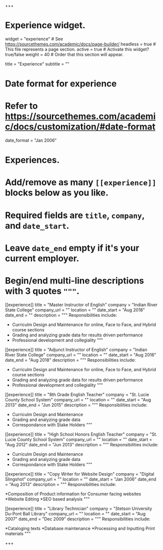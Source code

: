 +++
# Experience widget.
widget = "experience"  # See https://sourcethemes.com/academic/docs/page-builder/
headless = true  # This file represents a page section.
active = true  # Activate this widget? true/false
weight = 40  # Order that this section will appear.

title = "Experience"
subtitle = ""

# Date format for experience
#   Refer to https://sourcethemes.com/academic/docs/customization/#date-format
date_format = "Jan 2006"

# Experiences.
#   Add/remove as many `[[experience]]` blocks below as you like.
#   Required fields are `title`, `company`, and `date_start`.
#   Leave `date_end` empty if it's your current employer.
#   Begin/end multi-line descriptions with 3 quotes `"""`.
[[experience]]
  title = "Master Instructor of English"
  company = "Indian River State College"
  company_url = ""
  location = ""
  date_start = "Aug 2018"
  date_end = ""
  description = """
  Responsibilities include:
  
  * Curriculm Design and Maintenance for online, Face to Face, and Hybrid course sections
  * Grading and analyzing grade data for results driven performance
  * Professional development and collegiality 
  """

[[experience]]
  title = "Adjunct Instructor of English"
  company = "Indian River State College"
  company_url = ""
  location = ""
  date_start = "Aug 2016"
  date_end = "Aug 2018"
  description = """
  Responsibilities include:

  * Curriculm Design and Maintenance for online, Face to Face, and Hybrid course sections
  * Grading and analyzing grade data for results driven performance
  * Professional development and collegiality 
  """

[[experience]]
  title = "8th Grade English Teacher"
  company = "St. Lucie County School System"
  company_url = ""
  location = ""
  date_start = "Aug 2013"
  date_end = "Jun 2015"
  description = """
  Responsibilities include:
  
  * Curriculm Design and Maintenance 
  * Grading and analyzing grade data
  * Correspondance with Stake Holders
  """

[[experience]]
  title = "High School Honors English Teacher"
  company = "St. Lucie County School System"
  company_url = ""
  location = ""
  date_start = "Aug 2012"
  date_end = "Jun 2013"
  description = """
  Responsibilities include:
  
  * Curriculm Design and Maintenance 
  * Grading and analyzing grade data
  * Correspondance with Stake Holders
  """

[[experience]]
  title = "Copy Writer for Website Design"
  company = "Digital Slingshot"
  company_url = ""
  location = ""
  date_start = "Jan 2006"
  date_end = "Aug 2013"
  description = """
  Responsibilities include:
  
  *Composition of Product information for Consumer facing websites
  *Website Editing
  *SEO based analysis
  """

[[experience]]
  title = "Library Technician"
  company = "Stetson University Du-Pont Ball Library"
  company_url = ""
  location = ""
  date_start = "Aug 2007"
  date_end = "Dec 2009"
  description = """
  Responsibilities include:
  
  *Cataloging texts
  *Database maintenance
  *Processing and Inputting Print materials
  """

+++
